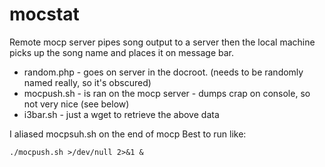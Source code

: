 # mocstat
Remote mocp server pipes song output to a server then the local machine picks up the song name and places it on message bar.

* random.php - goes on server in the docroot. (needs to be randomly named really, so it's obscured)
* mocpush.sh - is ran on the mocp server - dumps crap on console, so not very nice (see below)
* i3bar.sh   - just a wget to retrieve the above data

I aliased mocpsuh.sh on the end of mocp
Best to run like:

    ./mocpush.sh >/dev/null 2>&1 & 
